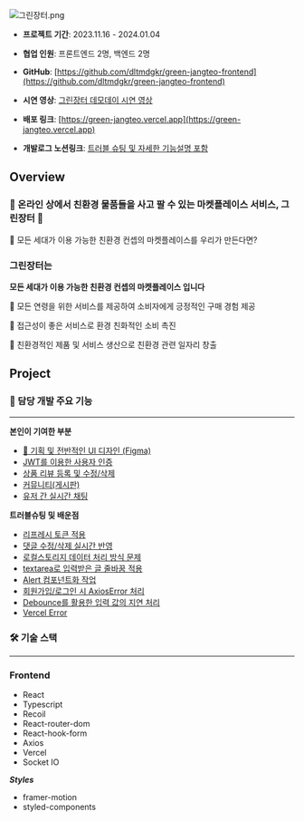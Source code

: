 ![그린장터.png](/images/그린장터.png)

- **프로젝트 기간**: 2023.11.16 - 2024.01.04

- **협업 인원**: 프론트엔드 2명, 백엔드 2명

- **GitHub**: [https://github.com/dltmdgkr/green-jangteo-frontend](https://github.com/dltmdgkr/green-jangteo-frontend)

- **시연 영상**: [그린장터 데모데이 시연 영상](https://www.youtube.com/watch?v=B0uoIHAzfHo)

- **배포 링크**: [https://green-jangteo.vercel.app](https://green-jangteo.vercel.app)

- **개발로그 노션링크**: [트러블 슈팅 및 자세한 기능설명 포함](https://blossom-periwinkle-555.notion.site/a28cbf4c51cd45588e0e35269d58f2b6)

## **Overview**

### 🎄 온라인 상에서 친환경 물품들을 사고 팔 수 있는 마켓플레이스 서비스, 그린장터 🎄

💭 모든 세대가 이용 가능한 친환경 컨셉의 마켓플레이스를 우리가 만든다면?

### 그린장터**는**

**모든 세대가 이용 가능한 친환경 컨셉의 마켓플레이스 입니다**

🥜 모든 연령을 위한 서비스를 제공하여 소비자에게 긍정적인 구매 경험 제공

🌱 접근성이 좋은 서비스로 환경 친화적인 소비 촉진

🌷 친환경적인 제품 및 서비스 생산으로 친환경 관련 일자리 창출

## Project

### 🔗 담당 개발 주요 기능

---

**본인이 기여한 부분**

- [💅 기획 및 전반적인 UI 디자인 (Figma)](https://www.figma.com/file/Hu5iyd9mCZgPDBEMtCqYP8/%EA%B7%B8%EB%A6%B0%EC%9E%A5%ED%84%B0?type=design&node-id=0-1&mode=design&t=9ouMKLJoRlAyGZ0Y-0)
- [JWT를 이용한 사용자 인증](https://blossom-periwinkle-555.notion.site/d5a603a343f3467699ac1bc4df0154b3?pvs=25)
- [상품 리뷰 등록 및 수정/삭제](https://blossom-periwinkle-555.notion.site/510d27b8fb994f0e8763fd4814be3737?pvs=25)
- [커뮤니티(게시판)](https://blossom-periwinkle-555.notion.site/5ecf7e185c6348aebcee383028fd58b8?pvs=25)
- [유저 간 실시간 채팅](https://blossom-periwinkle-555.notion.site/4255fec4d7914b4e899e0a9752ed1cac?pvs=25)

**트러블슈팅 및 배운점**

- [리프레시 토큰 적용](https://blossom-periwinkle-555.notion.site/Refresh-token-608f1680166d4738af5bb6a377d6bd6d?pvs=25)
- [댓글 수정/삭제 실시간 반영](https://blossom-periwinkle-555.notion.site/d0f8b79ff3d54b4b96c852db2693aec1?pvs=25)
- [로컬스토리지 데이터 처리 방식 문제](https://blossom-periwinkle-555.notion.site/91db8d79f66a4dd7b763961ed30b3bb1?pvs=25)
- [textarea로 입력받은 글 줄바꿈 적용](https://blossom-periwinkle-555.notion.site/textarea-e089ebcb204b4ac09d529880e6829e44?pvs=25)
- [Alert 컴포넌트화 작업](https://blossom-periwinkle-555.notion.site/Alert-0103624748d741d3b31d522be3a8400d?pvs=25)
- [회원가입/로그인 시 AxiosError 처리](https://blossom-periwinkle-555.notion.site/AxiosError-23cb566039ce474caa206657f76118ad?pvs=25)
- [Debounce를 활용한 입력 값의 지연 처리](https://blossom-periwinkle-555.notion.site/Debounce-4dcf14764602484a9cff0565af8886ea?pvs=25)
- [Vercel Error](https://blossom-periwinkle-555.notion.site/Vercel-Error-862dd57bf1234651a9b65cecb952192d?pvs=25)

### 🛠 기술 스택

---

### Frontend

- React
- Typescript
- Recoil
- React-router-dom
- React-hook-form
- Axios
- Vercel
- Socket IO

**_Styles_**

- framer-motion
- styled-components
